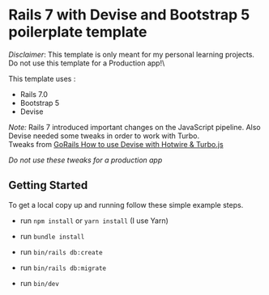 # Rails 7 with Devise and Bootstrap 5 poilerplate template

*Disclaimer*: This template is only meant for my personal learning projects. Do not use this template for a Production app!\

This template uses :
- Rails 7.0
- Bootstrap 5
- Devise

*Note:* Rails 7 introduced important changes on the JavaScript pipeline.
Also Devise needed some tweaks in order to work with Turbo.\
Tweaks from [GoRails How to use Devise with Hotwire & Turbo.js](https://gorails.com/episodes/devise-hotwire-turbo)

*Do not use these tweaks for a production app*

## Getting Started

To get a local copy up and running follow these simple example steps.

  - run `npm install` or `yarn install` (I use Yarn)
  - run `bundle install`
  - run `bin/rails db:create`
  - run `bin/rails db:migrate`
  
  - run `bin/dev`
